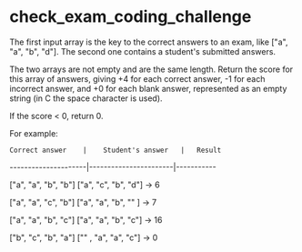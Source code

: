 # check_exam_coding_challenge
The first input array is the key to the correct answers to an exam, like ["a", "a", "b", "d"]. The second one contains a student's submitted answers.

The two arrays are not empty and are the same length. Return the score for this array of answers, giving +4 for each correct answer, -1 for each incorrect answer, and +0 for each blank answer, represented as an empty string (in C the space character is used).

If the score < 0, return 0.

For example:

    Correct answer    |    Student's answer   |   Result         
 ---------------------|-----------------------|-----------
 
 ["a", "a", "b", "b"]   ["a", "c", "b", "d"]  →     6
 
 ["a", "a", "c", "b"]   ["a", "a", "b", "" ]  →     7
 
 ["a", "a", "b", "c"]   ["a", "a", "b", "c"]  →     16
 
 ["b", "c", "b", "a"]   ["" , "a", "a", "c"]  →     0
